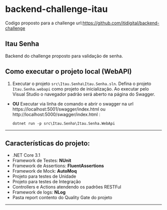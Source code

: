 # backend-challenge-itau
Codigo proposto para a challenge url:https://github.com/itidigital/backend-challenge

## Itau Senha
Backend do challenge proposto para validação de senha.

## Como executar o projeto local (WebAPI)
1. Executar o projeto `src\Itau.Senha\Itau.Senha.sln`. Defina o projeto `Itau.Senha.webapi` como projeto de inicialização. Ao executar pelo Visual Studio o navegador padrão será aberto na página do Swagger.
- **OU** Executar via linha de comando e abrir o swagger na url https://localhost:5001/swagger/index.html ou http://localhost:5000/swagger/index.html :
    ```
    dotnet run -p src\Itau.Senha\Itau.Senha.WebApi
    ```
-----

## Características do projeto:

- .NET Core 3.1
- Framework de Testes: **NUnit**
- Framework de Assertions: **FluentAssertions**
- Framework de Mock: **AutoMoq**
- Projeto para testes de Unidade
- Projeto para testes de Integração
- Controllers e Actions atendendo os padrões RESTFul
- Framework de logs: **NLog**
- Pasta report contento do Quality Gate do projeto
-----